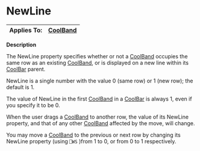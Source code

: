 




<h1 class="heading"><span class="name">NewLine</span></h1>

| Applies To: | [CoolBand](../a-z/coolband.md) |
| --- | ---  |


**Description**


The NewLine property specifies whether or not a [CoolBand](../a-z/coolband.md) occupies the same row as an existing [CoolBand](../a-z/coolband.md), or is displayed on a new line within its [CoolBar](../a-z/coolbar.md) parent.


NewLine is a single number with the value 0 (same row) or 1 (new row); the default is 1.


The value of NewLine in the first [CoolBand](../a-z/coolband.md) in a [CoolBar](../a-z/coolbar.md) is always 1, even if you specify it to be 0.


When the user drags a [CoolBand](../a-z/coolband.md) to another row, the value of its NewLine property, and that of any other [CoolBand](../a-z/coolband.md) affected by the move, will change.


You may move a [CoolBand](../a-z/coolband.md) to the previous or next row by changing its NewLine property (using `⎕WS` )from 1 to 0, or from 0 to 1 respectively.




